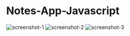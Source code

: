 # Notes-App-Javascript
![screenshot-1](https://github.com/Mathieu-Belson/Notes-App-Javascript/assets/127918768/73d2c9c1-7058-4938-98cd-604269f92dc8)
![screenshot-2](https://github.com/Mathieu-Belson/Notes-App-Javascript/assets/127918768/f5db0a19-5157-4d08-83e7-fafa88c6b185)
![screenshot-3](https://github.com/Mathieu-Belson/Notes-App-Javascript/assets/127918768/c26096f4-abf4-4e68-94ca-c583f4c33655)
